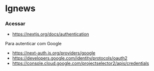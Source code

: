 # Ignews

### Acessar

- https://nextjs.org/docs/authentication

Para autenticar com Google

- https://next-auth.js.org/providers/google
- https://developers.google.com/identity/protocols/oauth2
- https://console.cloud.google.com/projectselector2/apis/credentials

